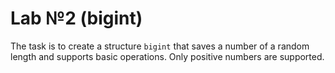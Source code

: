 # Lab №2 (bigint)

The task is to create a structure `bigint` that saves a number of a random length and supports basic operations. Only positive numbers are supported. 
